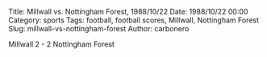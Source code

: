 Title: Millwall vs. Nottingham Forest, 1988/10/22
Date: 1988/10/22 00:00
Category: sports
Tags: football, football scores, Millwall, Nottingham Forest
Slug: millwall-vs-nottingham-forest
Author: carbonero


Millwall 2 - 2 Nottingham Forest
